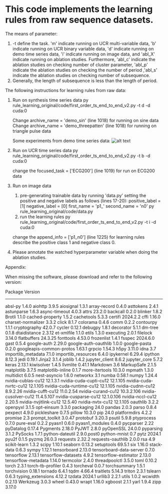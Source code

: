 # This code implements the learning rules from raw sequence datasets.

The means of parameter:
1. -t define the task. 'm' indicate running on UCR multi-variable data, 'b' indicate running on UCR binary variable data, 'd' indicate running on demo time series data, 'i' indicate running on image data, and 'abl_X' indicate running on ablation studies. Furthermore, 'abl_c' indicate the ablation studies on checking number of cluster parameter, 'abl_p' indicate the ablation studies on checking the number of period ,'abl_s' indicate the ablation studies on checking number of subsequence. 
2. Generally, the length of subsequence is less than the length of period. 


The following instructions for learning rules from raw data: 
1. Run on synthesis time series data
   py rule_learning_original/code/first_order_ts_end_to_end_v2.py -t d -d cuda:0

   Change archive_name = 'demo_sin' (line 1018) for running on sine data 
   Change archive_name = 'demo_threepatten' (line 1018) for running on triangle pulse data 

   Some experiments from demo time series data:
   ![alt text](image.png)

2. Run on UCR time series data 
   py rule_learning_original/code/first_order_ts_end_to_end_v2.py -t b -d cuda:0
   
   change the focused_task = ['ECG200'] (line 1019) for run on ECG200 data

3. Run on image data 
   1. pre-generating trainable data by running 'data.py'
   setting the positive and negative labels as follows (lines 17-20):
   positive_label = [1]
   negative_label = [0]
   first_name = 'p1_'
   second_name = 'n0'
   py rule_learning_original/code/data.py
   2. run the learning rules
   py rule_learning_original/code/first_order_ts_end_to_end_v2.py -t i -d cuda:0

   change the append_info = ['p1_n0'] (line 1225) for learning rules describe the positive class 1 and negative class 0. 


4. Please annotate the watched hyperparameter variable when doing the ablation studies.



Appendix: 

When missing the software, please download and refer to the following version: 

Package                  Version
------------------------ -----------
absl-py                  1.4.0
aiohttp                  3.9.5
aiosignal                1.3.1
array-record             0.4.0
asttokens                2.4.1
astunparse               1.6.3
async-timeout            4.0.3
attrs                    23.2.0
backcall                 0.2.0
blinker                  1.8.2
Brotli                   1.1.0
cached-property          1.5.2
cachetools               5.3.3
certifi                  2024.2.2
cffi                     1.16.0
charset-normalizer       3.3.2
click                    8.1.7
colorama                 0.4.6
comm                     0.2.2
contourpy                1.1.1
cryptography             42.0.7
cycler                   0.12.1
debugpy                  1.8.1
decorator                5.1.1
dm-tree                  0.1.8
dtaidistance             2.3.12
et-xmlfile               1.1.0
etils                    1.3.0
executing                2.0.1
filelock                 3.14.0
flatbuffers              24.3.25
fonttools                4.53.0
frozenlist               1.4.1
fsspec                   2024.6.0
gast                     0.5.4
google-auth              2.29.0
google-auth-oauthlib     1.0.0
google-pasta             0.2.0
googleapis-common-protos 1.63.1
grpcio                   1.54.3
h5py                     3.11.0
idna                     3.7
importlib_metadata       7.1.0
importlib_resources      6.4.0
ipykernel                6.29.4
ipython                  8.12.3
jedi                     0.19.1
Jinja2                   3.1.4
joblib                   1.4.2
jupyter_client           8.6.2
jupyter_core             5.7.2
keras                    2.13.1
kiwisolver               1.4.5
llvmlite                 0.41.1
Markdown                 3.6
MarkupSafe               2.1.5
matplotlib               3.7.5
matplotlib-inline        0.1.7
more-itertools           10.3.0
mpmath                   1.3.0
multidict                6.0.5
nest-asyncio             1.6.0
networkx                 3.1
numba                    0.58.1
numpy                    1.24.4
nvidia-cublas-cu12       12.1.3.1
nvidia-cuda-cupti-cu12   12.1.105
nvidia-cuda-nvrtc-cu12   12.1.105
nvidia-cuda-runtime-cu12 12.1.105
nvidia-cudnn-cu12        8.9.2.26
nvidia-cufft-cu12        11.0.2.54
nvidia-curand-cu12       10.3.2.106
nvidia-cusolver-cu12     11.4.5.107
nvidia-cusparse-cu12     12.1.0.106
nvidia-nccl-cu12         2.20.5
nvidia-nvjitlink-cu12    12.5.40
nvidia-nvtx-cu12         12.1.105
oauthlib                 3.2.2
openpyxl                 3.1.5
opt-einsum               3.3.0
packaging                24.0
pandas                   2.0.3
parso                    0.8.4
pexpect                  4.9.0
pickleshare              0.7.5
pillow                   10.3.0
pip                      24.0
platformdirs             4.2.2
promise                  2.3
prompt_toolkit           3.0.47
protobuf                 3.20.3
psutil                   5.9.8
ptyprocess               0.7.0
pure-eval                0.2.2
pyasn1                   0.6.0
pyasn1_modules           0.4.0
pycparser                2.22
pyDatalog                0.17.4
Pygments                 2.18.0
PyJWT                    2.8.0
pyOpenSSL                24.0.0
pyparsing                3.1.2
PySocks                  1.7.1
python-dateutil          2.9.0.post0
python-mnist             0.7
pytz                     2024.1
pyu2f                    0.1.5
pyzmq                    26.0.3
requests                 2.32.2
requests-oauthlib        2.0.0
rsa                      4.9
scikit-learn             1.3.2
scipy                    1.10.1
seaborn                  0.13.2
setuptools               69.5.1
six                      1.16.0
stack-data               0.6.3
sympy                    1.12.1
tensorboard              2.13.0
tensorboard-data-server  0.7.0
tensorflow               2.13.1
tensorflow-datasets      4.9.2
tensorflow-estimator     2.13.0
tensorflow-metadata      1.14.0
termcolor                2.4.0
threadpoolctl            3.5.0
toml                     0.10.2
torch                    2.3.1
torch-tb-profiler        0.4.3
torcheval                0.0.7
torchsummary             1.5.1
torchvision              0.18.1
tornado                  6.4.1
tqdm                     4.66.4
traitlets                5.14.3
triton                   2.3.1
tslearn                  0.6.3
typing_extensions        4.12.2
tzdata                   2024.1
urllib3                  2.2.1
utils                    1.0.2
wcwidth                  0.2.13
Werkzeug                 3.0.3
wheel                    0.43.0
wrapt                    1.16.0
xgboost                  2.1.1
yarl                     1.9.4
zipp                     3.17.0
